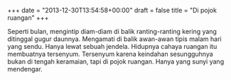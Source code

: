+++
date = "2013-12-30T13:54:58+00:00"
draft = false
title = "Di pojok ruangan"
+++
<p>Seperti bulan, mengintip diam-diam di balik ranting-ranting kering yang ditinggal gugur daunnya. Mengamati di balik awan-awan tipis malam hari yang sendu. Hanya lewat sebuah jendela. Hidupnya cahaya ruangan itu membuatnya tersenyum. Tersenyum karena keindahan sesungguhnya bukan di tengah keramaian, tapi di pojok ruangan. Hanya yang sunyi yang mendengar.</p>